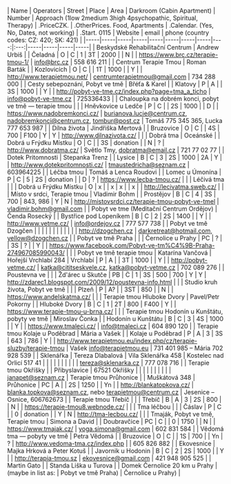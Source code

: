 | Name | Operators | Street | Place | Area | Darkroom (Cabin Apartment) | Number | Approach (1low 2medium 3high 4psychopathic, Spiritual, Therapy) | .PriceCZK. | .OtherPrices. Food, Apartments | .Calendar. (Yes, No, Dates, not working) | .Start. 0115 | Website | email | phone (country codes: CZ: 420; SK: 421) |
|-----|-----|-----|-----|-----|-----|-----|-----|----:|:---:|-----|-----|-----|-----|
| Beskydské Rehabilitační Centrum | Andrew Urbiš |  | Čeladná | O | C | 1 | 3T | 2000 |  | N |  | <https://www.brc.cz/terapie-tmou-1/> | info@brc.cz | 558 616 211 |
| Centrum Terapie Tmou | Roman Barták |  | Kozlovicích | O | C |  | 1T | 1000 |  | Y |  | <http://www.terapietmou.net/> | centrumterapietmou@gmail.com | 734 288 000 |
| Cesty sebepoznání, Pobyt ve tmě | Břéťa & Karel |  | Klatovy | P | A |  | 3S | 1000 |  | Y |  | <http://pobyt-ve-tme.cz/index.php?page=tma_a_ticho> | info@pobyt-ve-tme.cz | 725336433 |
| Chaloupka na dobrém konci, pobyt ve tmě — terapie tmou |  |  | Hněvkovice u Ledče | P | C |  | 2S | 1000 |  | D |  | <https://www.nadobremkonci.cz/> | burianova.lucie@centrum.cz, nadobremkonci@centrum.cz, tombur@post.cz |  Tomáš 775 345 365, Lucka 777 653 987 |
| Dílna života | Jindřiška Mertová |  | Bruzovice | O | C |  | 4S | 700 | F100 | Y | Y | <http://www.dilnazivota.cz/> |  |
| Dobrá tma | Oceánské |  | Dobrá u Frýdku Místku | O | C |  | 3S | donation |  | N | ? | <http://www.dobratma.cz/> | Světlo Tmy, dobratma@email.cz | 721 77 02 77 |
| Dotek Pritomnosti | Stepanka Trenz |  | Lysice | B | C | 3 | 2S | 1000 | 2A | Y |  | <http://www.dotekpritomnosti.cz/> | tmaustedricha@seznam.cz | 603964225  |
| Léčba tmou | Tomáš a Lenca Roudovi |  | Lomec u Úmonína | P | C | 5 | 2S | donation |  | D | ? | <https://www.lecba-tmou.cz/> |  |
| Léčivá tma |  |  | Dobrá u Frýdku Místku | O | x |  | x | x |  | x |  | <http://lecivatma.sweb.cz/> |  |
| Místo v srdci, Terapie tmou | Vladimir Bohm |  | Prostějov | B | C | 4 | 3S | 700 | 843, 986 | Y | N | <http://mistovsrdci.cz/terapie-tmou-pobyt-ve-tmel> | vladimir.bohm@gmail.com |
| Pobyt ve tme (Meditační Centrum Ordějov) | Čenda Rosecký |  | Bystřice pod Lopeníkem | B | C | 2 | 2S | 1400 |  | Y |  | <http://www.vetme.cz/> | info@ordejov.cz | 777 577 738 |
| Pobyt ve tmě Dzogčen |  |  |  |  |  |  |  |  |  |  |  | <http://dzogchen.cz> | darkretreat@hotmail.com, yellow@dzogchen.cz |
| Pobyt ve tmě Praha |  |  | Černolice u Prahy | PC | ? |  | 3S | ? |  | Y |  | <https://www.facebook.com/Pobyt-ve-tm%C4%9B-Praha-274967085990043/> |  |
| Pobyt ve tmě terapie tmou | Katarína Vančová | Hořejší Vrchlabí 284 | Vrchlabí | P | A |  | 3T | 1000 |  | Y |  | <http://pobyt-vetme.cz/> | katka@cititseskvele.cz, katka@pobyt-vetme.cz | 702 089 276 |
| Poustevna ve |  |  | Žd'árec u Skutče | PB | C | 1 | 3S | 500 | 700 | Y | Y | <http://zdarec1.blogspot.com/2009/12/poustevna-info.html> |  |
| Studio kruh života, Pobyt ve tmě |  |  | Plzeň | P | A? |  | 3ST | 850 |  | N |  | <https://www.andelskatma.cz/> |  |
| Terapie tmou Hluboke Dvory | Pavel/Petr Pokorny |  | Hluboké Dvory | B | C | 1 | 2T | 800 | F400 | Y |  | <https://www.terapie-tmou-u-brna.cz/> |  |
| Terapie tmou Hodonín u Kunštátu, pobyty ve tmě | Miroslav Čonka |  | Hodonín u Kunštátu | B | C | 3 | 4S | 1000 |  | Y |  | <https://www.tmaleci.cz/> | info@tmaleci.cz | 604 890 120 |
| Terapie tmou Kolaje u Poděbrad | Mária a Vašek |  | Kolaje u Poděbrad | P | A | 3 | 3S | 643 | 786 | Y |  | <http://www.terapietmou.eu/index.php/cz/terapie-sluzby/terapie-tmou> |  Vašek info@terapietmou.eu | 731 401 985 – Mária 702 928 539 |
| Sklenářka | Tereza Dlabalová | Vila Sklenářka 458 | Kostelec nad Orlicí 517 41 |  |  |  |  |  |  |  |  |  | tereza@sklenarka.cz | 777 078 716 |
| Terapie tmou Okříšky |  | Přibyslavice |  67521 Okříšky |  |  |  |  |  |  |  |  |  | janapet@seznam.cz |
Terapie tmou Průhonice |  | Muškátová 348 | Průhonice | PC | A |  | 2S | 1250 |  | Yn |  | <http://blankatopkova.cz/> | blanka.topkova@seznam.cz, nebo terapietmou@centrum.cz | Jesenice – Osnice, 606762673 |
| Terapie tmou Třebíč |  |  | Třebíč | B | A | 3 | 2S | 800 |  | N |  | <https://terapie-tmou8.webnode.cz/> |  |
| Tma léčbou |  |  | Čáslav | P | C |  | 0 | donation |  | Y | N | <http://tma-lecbou.cz/> |  |
| Tmaják, Pobyt ve tmě, Terapie tmou | Simona a David |  | Doubravčice | PC | C |  | 0 | 1750 |  | N |  | <https://www.tmajak.cz/> | yoga.simona@gmail.com | 602 831 584 |
| Vědomá tma — pobyty ve tmě | Petra Vědomá |  | Bruzovice | O | C |  | 1S | 700 |  | Yn | ? | <http://www.vedoma-tma.cz/index.php> |  | 605 826 882 |
| Ekovesnice | Majka Hrková a Peter Kotuš |  | Javornik u Hodonin | B | C | 2 | 2S | 1000 |  | Y |  | <http://terapia-tmou.sz> | ekovesnice@gmail.com | 421 948 905 525 |
| Martin Gato |
| Standa Liška u Turova |
| Domek Černolice 20 km u Prahy | (maybe in list as: | Pobyt ve tmě Praha) | Černolice u Prahy) | 

